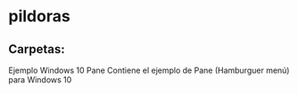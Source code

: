 # pildoras

## Carpetas:
Ejemplo Windows 10 Pane
Contiene el ejemplo de Pane (Hamburguer menú) para Windows 10
